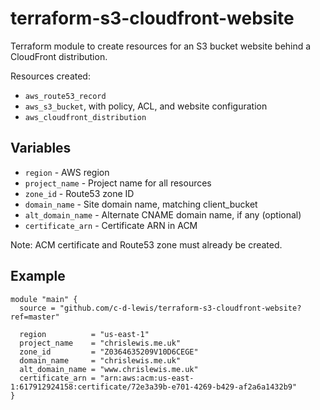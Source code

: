 # terraform-s3-cloudfront-website

Terraform module to create resources for an S3 bucket website behind a
CloudFront distribution.

Resources created:

* `aws_route53_record`
* `aws_s3_bucket`, with policy, ACL, and website configuration
* `aws_cloudfront_distribution`

## Variables

* `region` - AWS region
* `project_name` - Project name for all resources
* `zone_id` - Route53 zone ID
* `domain_name` - Site domain name, matching client_bucket
* `alt_domain_name` - Alternate CNAME domain name, if any (optional)
* `certificate_arn` - Certificate ARN in ACM

Note: ACM certificate and Route53 zone must already be created.

## Example

```hcl
module "main" {
  source = "github.com/c-d-lewis/terraform-s3-cloudfront-website?ref=master"

  region          = "us-east-1"
  project_name    = "chrislewis.me.uk"
  zone_id         = "Z0364635209V10D6CEGE"
  domain_name     = "chrislewis.me.uk"
  alt_domain_name = "www.chrislewis.me.uk"
  certificate_arn = "arn:aws:acm:us-east-1:617912924158:certificate/72e3a39b-e701-4269-b429-af2a6a1432b9"
}
```
